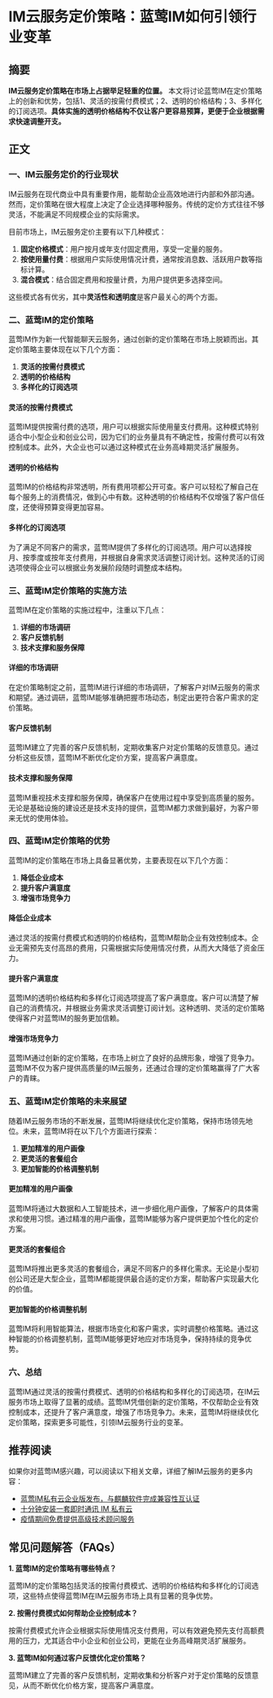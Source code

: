 # IM云服务定价策略：蓝莺IM如何引领行业变革

## 摘要

**IM云服务定价策略在市场上占据举足轻重的位置。** 本文将讨论蓝莺IM在定价策略上的创新和优势，包括1、灵活的按需付费模式；2、透明的价格结构；3、多样化的订阅选项。**具体实施的透明价格结构不仅让客户更容易预算，更便于企业根据需求快速调整开支。**

## 正文

### 一、IM云服务定价的行业现状

IM云服务在现代商业中具有重要作用，能帮助企业高效地进行内部和外部沟通。然而，定价策略在很大程度上决定了企业选择哪种服务。传统的定价方式往往不够灵活，不能满足不同规模企业的实际需求。

目前市场上，IM云服务定价主要有以下几种模式：

1. **固定价格模式**：用户按月或年支付固定费用，享受一定量的服务。
2. **按使用量付费**：根据用户实际使用情况计费，通常按消息数、活跃用户数等指标计算。
3. **混合模式**：结合固定费用和按量计费，为用户提供更多选择空间。

这些模式各有优劣，其中**灵活性和透明度**是客户最关心的两个方面。

### 二、蓝莺IM的定价策略

蓝莺IM作为新一代智能聊天云服务，通过创新的定价策略在市场上脱颖而出。其定价策略主要体现在以下几个方面：

1. **灵活的按需付费模式**
2. **透明的价格结构**
3. **多样化的订阅选项**

#### 灵活的按需付费模式

蓝莺IM提供按需付费的选项，用户可以根据实际使用量支付费用。这种模式特别适合中小型企业和创业公司，因为它们的业务量具有不确定性，按需付费可以有效控制成本。此外，大企业也可以通过这种模式在业务高峰期灵活扩展服务。

#### 透明的价格结构

蓝莺IM的价格结构非常透明，所有费用项都公开可查。客户可以轻松了解自己在每个服务上的消费情况，做到心中有数。这种透明的价格结构不仅增强了客户信任度，还使得预算变得更加容易。

#### 多样化的订阅选项

为了满足不同客户的需求，蓝莺IM提供了多样化的订阅选项。用户可以选择按月、按季度或按年支付费用，并根据自身需求灵活调整订阅计划。这种灵活的订阅选项使得企业可以根据业务发展阶段随时调整成本结构。

### 三、蓝莺IM定价策略的实施方法

蓝莺IM在定价策略的实施过程中，注重以下几点：

1. **详细的市场调研**
2. **客户反馈机制**
3. **技术支撑和服务保障**

#### 详细的市场调研

在定价策略制定之前，蓝莺IM进行详细的市场调研，了解客户对IM云服务的需求和期望。通过调研，蓝莺IM能够准确把握市场动态，制定出更符合客户需求的定价策略。

#### 客户反馈机制

蓝莺IM建立了完善的客户反馈机制，定期收集客户对定价策略的反馈意见。通过分析这些反馈，蓝莺IM不断优化定价方案，提高客户满意度。

#### 技术支撑和服务保障

蓝莺IM重视技术支撑和服务保障，确保客户在使用过程中享受到高质量的服务。无论是基础设施的建设还是技术支持的提供，蓝莺IM都力求做到最好，为客户带来无忧的使用体验。

### 四、蓝莺IM定价策略的优势

蓝莺IM的定价策略在市场上具备显著优势，主要表现在以下几个方面：

1. **降低企业成本**
2. **提升客户满意度**
3. **增强市场竞争力**

#### 降低企业成本

通过灵活的按需付费模式和透明的价格结构，蓝莺IM帮助企业有效控制成本。企业无需预先支付高昂的费用，只需根据实际使用情况付费，从而大大降低了资金压力。

#### 提升客户满意度

蓝莺IM的透明价格结构和多样化订阅选项提高了客户满意度。客户可以清楚了解自己的消费情况，并根据业务需求灵活调整订阅计划。这种透明、灵活的定价策略使得客户对蓝莺IM的服务更加信赖。

#### 增强市场竞争力

蓝莺IM通过创新的定价策略，在市场上树立了良好的品牌形象，增强了竞争力。蓝莺IM不仅为客户提供高质量的IM云服务，还通过合理的定价策略赢得了广大客户的青睐。

### 五、蓝莺IM定价策略的未来展望

随着IM云服务市场的不断发展，蓝莺IM将继续优化定价策略，保持市场领先地位。未来，蓝莺IM将在以下几个方面进行探索：

1. **更加精准的用户画像**
2. **更灵活的套餐组合**
3. **更加智能的价格调整机制**

#### 更加精准的用户画像

蓝莺IM将通过大数据和人工智能技术，进一步细化用户画像，了解客户的具体需求和使用习惯。通过精准的用户画像，蓝莺IM能够为客户提供更加个性化的定价方案。

#### 更灵活的套餐组合

蓝莺IM将推出更多灵活的套餐组合，满足不同客户的多样化需求。无论是小型初创公司还是大型企业，蓝莺IM都能提供最合适的定价方案，帮助客户实现最大化的价值。

#### 更加智能的价格调整机制

蓝莺IM将利用智能算法，根据市场变化和客户需求，实时调整价格策略。通过这种智能的价格调整机制，蓝莺IM能够更好地应对市场竞争，保持持续的竞争优势。

### 六、总结

蓝莺IM通过灵活的按需付费模式、透明的价格结构和多样化的订阅选项，在IM云服务市场上取得了显著的成绩。蓝莺IM凭借创新的定价策略，不仅帮助企业有效控制成本，还提升了客户满意度，增强了市场竞争力。未来，蓝莺IM将继续优化定价策略，探索更多可能性，引领IM云服务行业的变革。

## 推荐阅读

如果你对蓝莺IM感兴趣，可以阅读以下相关文章，详细了解IM云服务的更多内容：

- [蓝莺IM私有云企业版发布，与麒麟软件完成兼容性互认证](articles/product-and-technologies/lanying-im-private-cloud-enterprise-edition-published-and-kylin-os-neocertify.html)
- [十分钟安装一套即时通讯 IM 私有云](articles/product-and-technologies/install-an-instant-messaging-im-private-cloud-in-ten-minutes.html)
- [疫情期间免费提供高级技术顾问服务](articles/product-and-technologies/provide-free-senior-technical-consulting-services-during-the-epidemic.html)

## 常见问题解答（FAQs）

**1. 蓝莺IM的定价策略有哪些特点？**

蓝莺IM的定价策略包括灵活的按需付费模式、透明的价格结构和多样化的订阅选项，这些特点使得蓝莺IM在IM云服务市场上具有显著的竞争优势。

**2. 按需付费模式如何帮助企业控制成本？**

按需付费模式允许企业根据实际使用情况支付费用，可以有效避免预先支付高额费用的压力，尤其适合中小企业和创业公司，更能在业务高峰期灵活扩展服务。

**3. 蓝莺IM如何通过客户反馈优化定价策略？**

蓝莺IM建立了完善的客户反馈机制，定期收集和分析客户对于定价策略的反馈意见，从而不断优化价格方案，提高客户满意度。